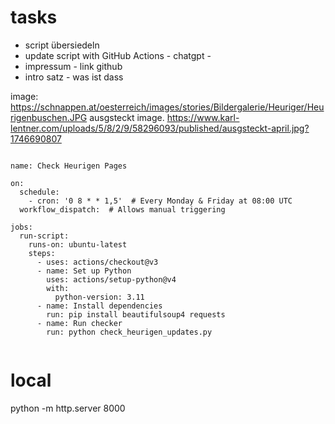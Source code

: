 

# tasks
* script übersiedeln
* update script with GitHub Actions - chatgpt - 
* impressum - link github
* intro satz - was ist dass


image: https://schnappen.at/oesterreich/images/stories/Bildergalerie/Heuriger/Heurigenbuschen.JPG 
ausgsteckt image. https://www.karl-lentner.com/uploads/5/8/2/9/58296093/published/ausgsteckt-april.jpg?1746690807 

```

name: Check Heurigen Pages

on:
  schedule:
    - cron: '0 8 * * 1,5'  # Every Monday & Friday at 08:00 UTC
  workflow_dispatch:  # Allows manual triggering

jobs:
  run-script:
    runs-on: ubuntu-latest
    steps:
      - uses: actions/checkout@v3
      - name: Set up Python
        uses: actions/setup-python@v4
        with:
          python-version: 3.11
      - name: Install dependencies
        run: pip install beautifulsoup4 requests
      - name: Run checker
        run: python check_heurigen_updates.py


```


# local
python -m http.server 8000

